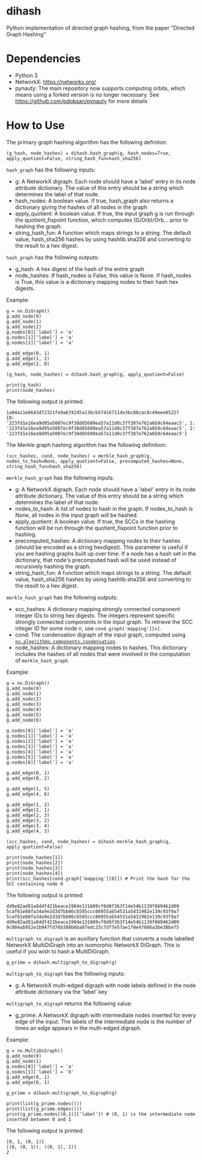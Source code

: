 # dihash
Python implementation of directed graph hashing, from the paper "Directed Graph Hashing"

# Dependencies
- Python 3
- NetworkX: https://networkx.org/
- pynauty: The main repository now supports computing orbits, which means using a forked version is no longer necessary. See https://github.com/pdobsan/pynauty for more details

# How to Use
The primary graph hashing algorithm has the following definiton:

```
(g_hash, node_hashes) = dihash.hash_graph(g, hash_nodes=True, apply_quotient=False, string_hash_fun=hash_sha256)
```

`hash_graph` has the following inputs:
- g: A NetworkX digraph. Each node should have a 'label' entry in its node attribute dictionary. The value of this entry should be a string which determines the label of that node.
- hash_nodes: A boolean value. If true, hash_graph also returns a dictionary giving the hashes of all nodes in the graph
- apply_quotient: A boolean value. If true, the input graph g is run through the quotient_fixpoint function, which computes (G/Orb)/Orb... prior to hashing the graph.
- string_hash_fun: A function which maps strings to a string. The default value, hash_sha256 hashes by using hashlib.sha256 and converting to the result to a hex digest.

`hash_graph` has the following outputs:
- g_hash: A hex digest of the hash of the entire graph
- node_hashes: If hash_nodes is False, this value is None. If hash_nodes is True, this value is a dictionary mapping nodes to their hash hex digests.

Example:

```
g = nx.DiGraph()
g.add_node(0)
g.add_node(1)
g.add_node(2)
g.nodes[0]['label'] = 'a'
g.nodes[1]['label'] = 'a'
g.nodes[2]['label'] = 'a'

g.add_edge(0, 1)
g.add_edge(1, 2)
g.add_edge(2, 0)

(g_hash, node_hashes) = dihash.hash_graph(g, apply_quotient=False)

print(g_hash)
print(node_hashes)
```

The following output is printed:

```
1a04a11e6643d72321fe9a6742d5a136cb57416711de3bc88cac8c49eee85227
{0: '223fd1e16ea9d95a5007ec9f38d85609ea57a11d0c37f387e762a6b9c64eaac5', 1: '223fd1e16ea9d95a5007ec9f38d85609ea57a11d0c37f387e762a6b9c64eaac5', 2: '223fd1e16ea9d95a5007ec9f38d85609ea57a11d0c37f387e762a6b9c64eaac5'}
```

The Merkle graph hashing algorithm has the following definition:

```
(scc_hashes, cond, node_hashes) = merkle_hash_graph(g, nodes_to_hash=None, apply_quotient=False, precomputed_hashes=None, string_hash_fun=hash_sha256)
```

`merkle_hash_graph` has the following inputs:
- g: A NetworkX digraph. Each node should have a 'label' entry in its node attribute dictionary. The value of this entry should be a string which determines the label of that node.
- nodes_to_hash: A list of nodes to hash in the graph. If nodes_to_hash is None, all nodes in the input graph will be hashed.
- apply_quotient: A boolean value. If true, the SCCs in the hashing function will be run through the quotient_fixpoint function prior to hashing.
- precomputed_hashes: A dictionary mapping nodes to their hashes (should be encoded as a string hexdigest). This parameter is useful if you are hashing graphs built up over time. If a node has a hash set in the dictionary, that node's precomputed hash will be used instead of recursively hashing the graph.
- string_hash_fun: A function which maps strings to a string. The default value, hash_sha256 hashes by using hashlib.sha256 and converting to the result to a hex digest.

`merkle_hash_graph` has the following outputs:
- scc_hashes: A dictionary mapping strongly connected component integer IDs to string hex digests. The integers represent specific strongly connected components in the input graph. To retrieve the SCC integer ID for some node n, use `cond.graph['mapping'][n]`.
- cond: The condensation digraph of the input graph, computed using [`nx.algorithms.components.condensation`](https://networkx.org/documentation/stable/reference/algorithms/generated/networkx.algorithms.components.condensation.html).
- node_hashes: A dictionary mapping nodes to hashes. This dictionary includes the hashes of all nodes that were involved in the computation of `merkle_hash_graph`.

Example:

```
g = nx.DiGraph()
g.add_node(0)
g.add_node(1)
g.add_node(2)
g.add_node(3)
g.add_node(4)
g.add_node(5)
g.add_node(6)

g.nodes[0]['label'] = 'a'
g.nodes[1]['label'] = 'a'
g.nodes[2]['label'] = 'a'
g.nodes[3]['label'] = 'a'
g.nodes[4]['label'] = 'a'
g.nodes[5]['label'] = 'a'
g.nodes[6]['label'] = 'a'

g.add_edge(0, 1)
g.add_edge(0, 2)

g.add_edge(1, 5)
g.add_edge(4, 6)

g.add_edge(1, 2)
g.add_edge(2, 1)
g.add_edge(2, 3)
g.add_edge(3, 2)
g.add_edge(3, 4)
g.add_edge(4, 3)

(scc_hashes, cond, node_hashes) = dihash.merkle_hash_graph(g, apply_quotient=False)

print(node_hashes[1])
print(node_hashes[2])
print(node_hashes[3])
print(node_hashes[4])
print(scc_hashes[cond.graph['mapping'][0]]) # Print the hash for the SCC containing node 0
```

The following output is printed:

```
dd9e82ad81a8ddf421beace1904e131609cf0d0f363f14e54b1139f869462d09
5caf61e88fa34a9e2d3d7bb06cb585ccc06955ab54531a5431982e139c93f9a7
5caf61e88fa34a9e2d3d7bb06cb585ccc06955ab54531a5431982e139c93f9a7
dd9e82ad81a8ddf421beace1904e131609cf0d0f363f14e54b1139f869462d09
9c004ab952e1b947fd76b308b6ba87edc33c7df7e57ae170e47006a3be38be75
```

`multigraph_to_digraph` is an auxillary function that converts a node labelled NetworkX MultiDiGraph into an isomorphic NetworkX DiGraph. This is useful if you wish to hash a MultiDiGraph.

```
g_prime = dihash.multigraph_to_digraph(g)
```

`multigraph_to_digraph` has the following inputs:
- g: A NetworkX multi-edged digraph with node labels defined in the node attribute dictionary via the 'label' key

`multigraph_to_digraph` returns the following value:
- g_prime: A NetworkX digraph with intermediate nodes inserted for every edge of the input. The labels of the intermediate node is the number of times an edge appears in the multi-edged digraph.

Example:

```
g = nx.MultiDiGraph()
g.add_node(0)
g.add_node(1)
g.nodes[0]['label'] = 'a'
g.nodes[1]['label'] = 'b'
g.add_edge(0, 1)
g.add_edge(0, 1)

g_prime = dihash.multigraph_to_digraph(g)

print(list(g_prime.nodes()))
print(list(g_prime.edges()))
print(g_prime.nodes[(0,1)]['label']) # (0, 1) is the intermediate node inserted between 0 and 1
```

The following output is printed:

```
[0, 1, (0, 1)]
[(0, (0, 1)), ((0, 1), 1)]
2
```